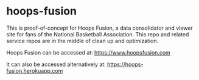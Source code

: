 # hoops-fusion

This is proof-of-concept for Hoops Fusion, a data consolidator and viewer site for fans of the National Basketball Association.
This repo and related service repos are in the middle of clean up and optimization.

Hoops Fusion can be accessed at: https://www.hoopsfusion.com

It can also be accessed alternatively at: https://hoops-fusion.herokuapp.com
